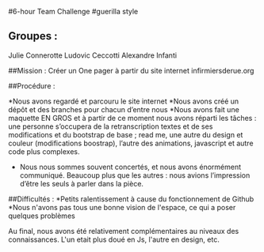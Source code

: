 #6-hour Team Challenge
#guerilla style

## Groupes :
Julie Connerotte
Ludovic Ceccotti
Alexandre Infanti

##Mission :
Créer un One pager à partir du site internet infirmiersderue.org

##Procédure :

*Nous avons regardé et parcouru le site internet 
*Nous avons créé un dépôt et des branches pour chacun d’entre nous
*Nous avons fait une maquette EN GROS et à partir de ce moment nous avons réparti les tâches : une personne s’occupera de la retranscription textes et de ses modifications et du bootstrap de base ; read me, une autre du design et couleur (modifications boostrap), l’autre des animations, javascript et autre code plus complexes.

* Nous nous sommes souvent concertés, et nous avons énormément communiqué. Beaucoup plus que les autres : nous avions l’impression d’être les seuls à parler dans la pièce. 

##Difficultés :
*Petits ralentissement à cause du fonctionnement de Github
*Nous n'avons pas tous une bonne vision de l'espace, ce qui a poser quelques problèmes

Au final, nous avons été relativement complémentaires au niveaux des connaissances. 
L'un etait plus doué en Js, l'autre en design, etc.
















